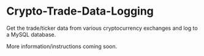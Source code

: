 Crypto-Trade-Data-Logging
=========================

Get the trade/ticker data from various cryptocurrency exchanges and log to a MySQL database.

More information/instructions coming soon.  
